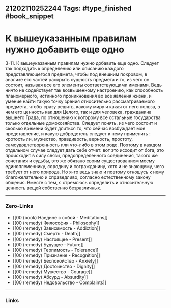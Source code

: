 21202110252244
Tags: #type_finished #book_snippet 
---
# К вышеуказанным правилам нужно добавить еще одно

 3-11. К вышеуказанным правилам нужно добавить еще одно. Следует так подходить к определению или описанию каждого представляющегося предмета, чтобы под внешним покровом, в анализе его частей раскрыть сущность предмета и то, из чего он состоит, называя все его элементы соответствующими именами. Ведь ничто не содействует так возвышенному настроению, как способность планомерного, истинного проникновения во все явления жизни, и умение найти такую точку зрения относительно рассматриваемого предмета, чтобы сразу решить, какому миру и какая от него польза, в чем его ценность как для Целого, так и для человека, гражданина вышнего Града, по отношению к которому все остальные государства только отдельные домохозяйства. Следует понять, из чего состоит и сколько времени будет длиться то, что сейчас возбуждает мое представление, и какую добродетель следует к нему применить : кротость ли, мужество, правдивость, верность, простоту, самоудовлетворенность или что-либо в этом роде. Поэтому в каждом отдельном случае следует дать себе отчет: вот это исходит от бога, это происходит в силу связи, предопределенного соединения, такого же сочетания и судьбы, это же обязано своим существованием моему единоплеменнику, сородичу и согражданину, хотя и не знающему, чего требует от него природа. Но я-то ведь знаю и поэтому отношусь к нему благожелательно и справедливо, согласно естественному закону общения. Вместе с тем, я стремлюсь определить и относительную ценность вещей собственно безразличных. 

---
### Zero-Links
 - [[00 (book) Наедине с собой - Meditations]]
 - [[00 (remedy) Философия - Philosophy]]
 - [[00 (remedy) Зависимость - Addiction]]
 - [[00 (remedy) Смерть - Death]]
 - [[00 (remedy) Настоящее - Present]]
 - [[00 (remedy) Будущее - Future]]
 - [[00 (remedy) Терпимость - Tolerance]]
 - [[00 (remedy) Признание - Recognition]]
 - [[00 (remedy) Беспокойство - Anxiety]]
 - [[00 (remedy) Достоинство - Dignity]]
 - [[00 (remedy) Мужество - Courage]]
 - [[00 (remedy) Абсурд - Absurdity]]
 - [[00 (remedy) Недовольство - Complaints]]
---
### Links
